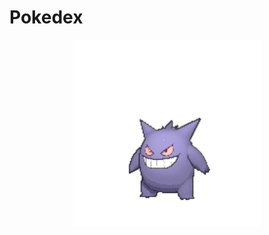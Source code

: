# Pokedex
<div>
<p style = 'text-align:center;'>
<img src="assets/team-imgs/gengar-3.gif" alt="Gengar" width="300px">
</p>
</div>